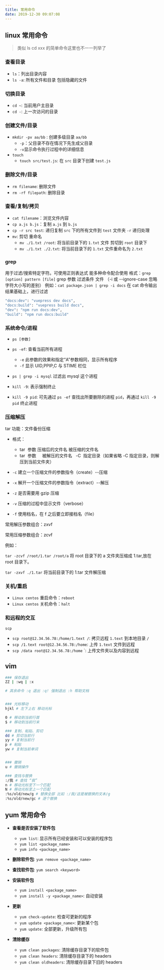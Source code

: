 ```yaml
---
title: 常用命令
date: 2019-12-30 09:07:08
---
```


## linux 常用命令

> 类似 ls cd xxx 的简单命令这里也不一一列举了

### 查看目录

- `ls`：列出目录内容
- `ls -a`: 所有文件和目录 包括隐藏的文件

### 切换目录

- `cd ~`: 当前用户主目录
- `cd -`: 上一次访问的目录

### 创建文件/目录

- `mkdir -pv aa/bb` : 创建多级目录 `aa/bb`
  - `-p`：父目录不存在情况下先生成父目录
  - `-v`显示命令执行过程中的详细信息
- `touch`
  - `touch src/test.js`: 在 `src` 目录下创建 `test.js`

### 删除文件/目录

- `rm filename`: 删除文件
- `rm -rf filepath`: 删除目录

### 查看/复制/拷贝

- `cat filename`：浏览文件内容
- `cp a.js b.js`：复制 `a.js` 到 `b.js`
- `cp -r src test`: 递归复制 `src` 下的所有文件到 `test` 文件夹 `-r` 递归处理
- `mv`: 剪切 重命名
  - `mv ./1.txt /root`: 将当前目录下的 `1.txt` 文件 剪切到 `root` 目录下
  - `mv ./1.txt ./2.txt`: 将当前目录下的 `1.txt` 文件重命名为 `2.txt`

### grep

用于过滤/搜索特定字符。可使用正则表达式 能多种命令配合使用
格式：`grep [option] pattern [file]` grep 参数 过滤条件 文件 （-i 或 --ignore-case 忽略字符大小写的差别）
例如：`cat package.json | grep -i docs` 在 cat 命令输出结果基础上，进行过滤

```bash
"docs:dev": "vuepress dev docs",
"docs:build": "vuepress build docs",
"dev": "npm run docs:dev",
"build": "npm run docs:build"
```

### 系统命令/进程

- `ps [参数]`
- `ps -ef`: 查看当前所有进程
  - `-e` 此参数的效果和指定“A”参数相同，显示所有程序
  - `-f` 显示 UID,PPIP,C 与 STIME 栏位
- `ps | grep -i mysql` 过滤出 mysql 这个进程

- `kill -9`: 表示强制终止
- `kill -9 pid`: 可先通过 `ps -ef` 查找出所要删除的进程 `pid`，再通过 `kill -9 pid` 终止进程

### 压缩解压

tar 功能：文件备份压缩

- 格式：

  - tar  参数 压缩后的文件名 被压缩的文件名
  - tar  参数     被解压的文件名   -C  指定目录（如果省略 -C 指定目录，则解压到当前文件夹）

- `-c` 建立一个压缩文件的参数指令（create）--压缩
- `-x` 解开一个压缩文件的参数指令（extract）--解压
- `-z` 是否需要用 gzip 压缩
- `-v` 压缩的过程中显示文件（verbose）
- `-f` 使用档名，在 f 之后要立即接档名（file）

常用解压参数组合：zxvf

常用压缩参数组合：zcvf

例如：

`tar -zcvf /root/1.tar /root/a` 将 root 目录下的 a 文件夹压缩成 1.tar,放在 root 目录下。

`tar -zxvf ./1.tar` 将当前目录下的 1.tar 文件解压缩

### 关机/重启

- `Linux centos` 重启命令：`reboot`
- `Linux centos` 关机命令：`halt`

### 和远程的交互

`scp`

- `scp root@12.34.56.78:/home/1.text /`: 拷贝远程 `1.text` 到本地目录 `/`
- `scp /1.text root@12.34.56.78:/home`: 上传 `1.text` 文件到远程
- `scp /data root@12.34.56.78:/home` `: 上传文件夹以及内容到远程

## vim

```bash
### 保存退出
ZZ | :wq | :x

# 其余命令 :q 退出 :q! 强制退出 :h 帮助文档


### 光标移动
hjkl # 左下上右 移动光标

0 # 移动到当前行首
$ # 移动到当前行末

### 复制、粘贴、剪切
dd # 剪切当前行
yy # 复制当前行
p # 粘贴
yw # 复制当前单词


### 撤销
u # 撤销操作

### 查找与替换
:/我 # 查找 “我”
n # 移动光标至下一个匹配
N # 移动光标至上一个匹配
:%s/old/new/g # 替换全部 比如 :/我/这是被替换的文本/g
:%s/old/new/gc # 逐个替换
```

## yum 常用命令

- **查看是否安装了软件包**

  - `yum list`: 显示所有已经安装和可以安装的程序包
  - `yum list <package_name>`
  - `yum info <package_name>`

- **删除软件包**: `yum remove <package_name>`

- **查找软件包**: `yum search <keyword>`

- **安装软件包**

  - `yum install <package_name>`
  - `yum install -y <package_name>`: 自动安装

- **更新**

  - `yum check-update`: 检查可更新的程序
  - `yum update <package_name>`: 更新某个包
  - `yum update`: 全部更新，升级所有包

- **清除缓存**
  - `yum clean packages`: 清除缓存目录下的软件包
  - `yum clean headers`: 清除缓存目录下的 headers
  - `yum clean oldheaders`: 清除缓存目录下旧的 headers
